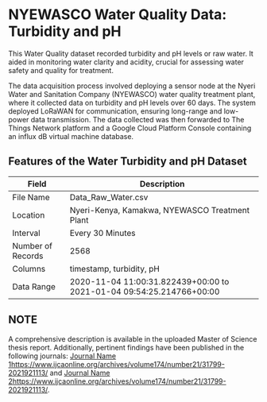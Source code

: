 # NYEWASCO Water Quality Data: Turbidity and pH

This Water Quality dataset recorded turbidity and pH levels or raw water. It aided in monitoring water clarity and acidity, crucial for assessing water safety and quality for treatment.

The data acquisition process involved deploying a sensor node at the Nyeri Water and Sanitation Company (NYEWASCO) water quality treatment plant, where it collected data on turbidity and pH levels over 60 days. The system deployed LoRaWAN for communication, ensuring long-range and low-power data transmission. The data collected was then forwarded to The Things Network platform and a Google Cloud Platform Console containing an influx dB virtual machine database.

## **Features of the Water Turbidity and pH Dataset**


| Field            | Description                                          |
| ---------------- | ---------------------------------------------------- |
| File Name        | Data_Raw_Water.csv                                   |
| Location         | Nyeri-Kenya, Kamakwa, NYEWASCO Treatment Plant       |
| Interval         | Every 30 Minutes                                     |
| Number of Records| 2568                                                 |
| Columns          | timestamp, turbidity, pH                                  |
| Data Range       | 2020-11-04 11:00:31.822439+00:00 to 2021-01-04 09:54:25.214766+00:00 |

## **NOTE**

A comprehensive description is available in the uploaded Master of Science thesis report. Additionally, pertinent findings have been published in the following journals: [Journal Name 1](https://www.ijcaonline.org/archives/volume174/number21/31799-2021921113/)https://www.ijcaonline.org/archives/volume174/number21/31799-2021921113/ and [Journal Name 2](https://www.ijcaonline.org/archives/volume174/number21/31799-2021921113/)https://www.ijcaonline.org/archives/volume174/number21/31799-2021921113/.

